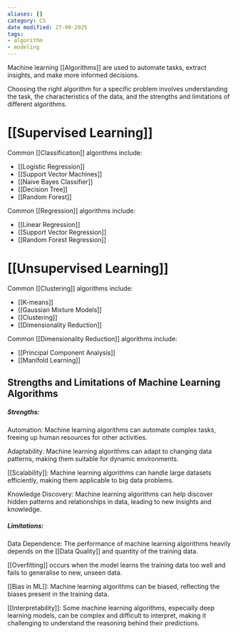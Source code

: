 ```yaml
---
aliases: []
category: CS
date modified: 27-09-2025
tags:
- algorithm
- modeling
---
```

Machine learning [[Algorithms]] are used to automate tasks, extract insights, and make more informed decisions.

Choosing the right algorithm for a specific problem involves understanding the task, the characteristics of the data, and the strengths and limitations of different algorithms.
# [[Supervised Learning]]

Common [[Classification]] algorithms include:

- [[Logistic Regression]]
- [[Support Vector Machines]]
- [[Naive Bayes Classifier]]
- [[Decision Tree]]
- [[Random Forest]]

Common [[Regression]] algorithms include:
- [[Linear Regression]]
- [[Support Vector Regression]]
- [[Random Forest Regression]]

# [[Unsupervised Learning]]

Common [[Clustering]] algorithms include:

- [[K-means]]
- [[Gaussian Mixture Models]]
- [[Clustering]]
- [[Dimensionality Reduction]]

Common [[Dimensionality Reduction]] algorithms include:

- [[Principal Component Analysis]]
- [[Manifold Learning]]
## Strengths and Limitations of Machine Learning Algorithms

##### Strengths:

Automation: Machine learning algorithms can automate complex tasks, freeing up human resources for other activities.

Adaptability: Machine learning algorithms can adapt to changing data patterns, making them suitable for dynamic environments.

[[Scalability]]: Machine learning algorithms can handle large datasets efficiently, making them applicable to big data problems.

Knowledge Discovery: Machine learning algorithms can help discover hidden patterns and relationships in data, leading to new insights and knowledge.

##### Limitations:

Data Dependence: The performance of machine learning algorithms heavily depends on the [[Data Quality]] and quantity of the training data.

[[Overfitting]] occurs when the model learns the training data too well and fails to generalise to new, unseen data.

[[Bias in ML]]: Machine learning algorithms can be biased, reflecting the biases present in the training data.

[[Interpretability]]: Some machine learning algorithms, especially deep learning models, can be complex and difficult to interpret, making it challenging to understand the reasoning behind their predictions.